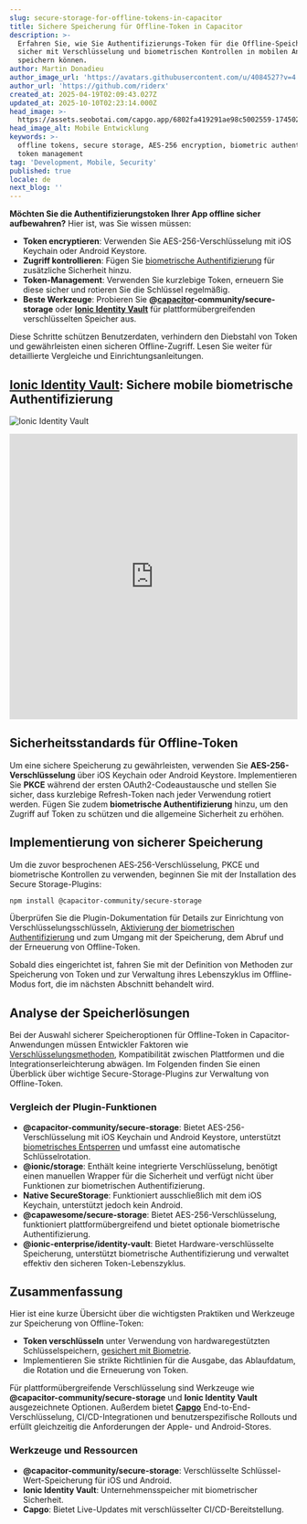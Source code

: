 ```yaml
---
slug: secure-storage-for-offline-tokens-in-capacitor
title: Sichere Speicherung für Offline-Token in Capacitor
description: >-
  Erfahren Sie, wie Sie Authentifizierungs-Token für die Offline-Speicherung
  sicher mit Verschlüsselung und biometrischen Kontrollen in mobilen Anwendungen
  speichern können.
author: Martin Donadieu
author_image_url: 'https://avatars.githubusercontent.com/u/4084527?v=4'
author_url: 'https://github.com/riderx'
created_at: 2025-04-19T02:09:43.027Z
updated_at: 2025-10-10T02:23:14.000Z
head_image: >-
  https://assets.seobotai.com/capgo.app/6802fa419291ae98c5002559-1745028797889.jpg
head_image_alt: Mobile Entwicklung
keywords: >-
  offline tokens, secure storage, AES-256 encryption, biometric authentication,
  token management
tag: 'Development, Mobile, Security'
published: true
locale: de
next_blog: ''
---
```

**Möchten Sie die Authentifizierungstoken Ihrer App offline sicher aufbewahren?** Hier ist, was Sie wissen müssen:

-   **Token encryptieren**: Verwenden Sie AES-256-Verschlüsselung mit iOS Keychain oder Android Keystore.
-   **Zugriff kontrollieren**: Fügen Sie [biometrische Authentifizierung](https://capgo.app/plugins/capacitor-native-biometric/) für zusätzliche Sicherheit hinzu.
-   **Token-Management**: Verwenden Sie kurzlebige Token, erneuern Sie diese sicher und rotieren Sie die Schlüssel regelmäßig.
-   **Beste Werkzeuge**: Probieren Sie **@[capacitor](https://capacitorjs.com/)\-community/secure-storage** oder **[Ionic Identity Vault](https://ionic.io/docs/identity-vault/)** für plattformübergreifenden verschlüsselten Speicher aus.

Diese Schritte schützen Benutzerdaten, verhindern den Diebstahl von Token und gewährleisten einen sicheren Offline-Zugriff. Lesen Sie weiter für detaillierte Vergleiche und Einrichtungsanleitungen.

## [Ionic Identity Vault](https://ionic.io/docs/identity-vault/): Sichere mobile biometrische Authentifizierung

![Ionic Identity Vault](https://assets.seobotai.com/capgo.app/6802fa419291ae98c5002559/e2484017084695edeec1f98ae40b009b.jpg)

<iframe src="https://www.youtube.com/embed/DsXx7oEcOS0" aria-label="YouTube video player" frameborder="0" allow="accelerometer; autoplay; clipboard-write; encrypted-media; gyroscope; picture-in-picture; web-share" referrerpolicy="strict-origin-when-cross-origin" style="width: 100%; height: 500px;" allowfullscreen></iframe>

## Sicherheitsstandards für Offline-Token

Um eine sichere Speicherung zu gewährleisten, verwenden Sie **AES-256-Verschlüsselung** über iOS Keychain oder Android Keystore. Implementieren Sie **PKCE** während der ersten OAuth2-Codeaustausche und stellen Sie sicher, dass kurzlebige Refresh-Token nach jeder Verwendung rotiert werden. Fügen Sie zudem **biometrische Authentifizierung** hinzu, um den Zugriff auf Token zu schützen und die allgemeine Sicherheit zu erhöhen.

## Implementierung von sicherer Speicherung

Um die zuvor besprochenen AES‑256-Verschlüsselung, PKCE und biometrische Kontrollen zu verwenden, beginnen Sie mit der Installation des Secure Storage-Plugins:

```bash
npm install @capacitor-community/secure-storage
```

Überprüfen Sie die Plugin-Dokumentation für Details zur Einrichtung von Verschlüsselungsschlüsseln, [Aktivierung der biometrischen Authentifizierung](https://capgo.app/plugins/capacitor-native-biometric/) und zum Umgang mit der Speicherung, dem Abruf und der Erneuerung von Offline-Token.

Sobald dies eingerichtet ist, fahren Sie mit der Definition von Methoden zur Speicherung von Token und zur Verwaltung ihres Lebenszyklus im Offline-Modus fort, die im nächsten Abschnitt behandelt wird.

## Analyse der Speicherlösungen

Bei der Auswahl sicherer Speicheroptionen für Offline-Token in Capacitor-Anwendungen müssen Entwickler Faktoren wie [Verschlüsselungsmethoden](https://capgo.app/docs/cli/migrations/encryption/), Kompatibilität zwischen Plattformen und die Integrationserleichterung abwägen. Im Folgenden finden Sie einen Überblick über wichtige Secure-Storage-Plugins zur Verwaltung von Offline-Token.

### Vergleich der Plugin-Funktionen

-   **@capacitor-community/secure-storage**: Bietet AES-256-Verschlüsselung mit iOS Keychain und Android Keystore, unterstützt [biometrisches Entsperren](https://capgo.app/plugins/capacitor-native-biometric/) und umfasst eine automatische Schlüsselrotation.
-   **@ionic/storage**: Enthält keine integrierte Verschlüsselung, benötigt einen manuellen Wrapper für die Sicherheit und verfügt nicht über Funktionen zur biometrischen Authentifizierung.
-   **Native SecureStorage**: Funktioniert ausschließlich mit dem iOS Keychain, unterstützt jedoch kein Android.
-   **@capawesome/secure-storage**: Bietet AES-256-Verschlüsselung, funktioniert plattformübergreifend und bietet optionale biometrische Authentifizierung.
-   **@ionic-enterprise/identity-vault**: Bietet Hardware-verschlüsselte Speicherung, unterstützt biometrische Authentifizierung und verwaltet effektiv den sicheren Token-Lebenszyklus.

## Zusammenfassung

Hier ist eine kurze Übersicht über die wichtigsten Praktiken und Werkzeuge zur Speicherung von Offline-Token:

-   **Token verschlüsseln** unter Verwendung von hardwaregestützten Schlüsselspeichern, [gesichert mit Biometrie](https://capgo.app/plugins/capacitor-native-biometric/).
-   Implementieren Sie strikte Richtlinien für die Ausgabe, das Ablaufdatum, die Rotation und die Erneuerung von Token.

Für plattformübergreifende Verschlüsselung sind Werkzeuge wie **@capacitor-community/secure-storage** und **Ionic Identity Vault** ausgezeichnete Optionen. Außerdem bietet **[Capgo](https://capgo.app/)** End-to-End-Verschlüsselung, CI/CD-Integrationen und benutzerspezifische Rollouts und erfüllt gleichzeitig die Anforderungen der Apple- und Android-Stores.

### Werkzeuge und Ressourcen

-   **@capacitor-community/secure-storage**: Verschlüsselte Schlüssel-Wert-Speicherung für iOS und Android.
-   **Ionic Identity Vault**: Unternehmensspeicher mit biometrischer Sicherheit.
-   **Capgo**: Bietet Live-Updates mit verschlüsselter CI/CD-Bereitstellung.
